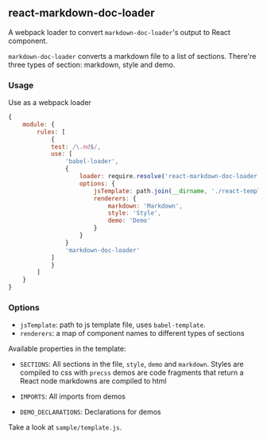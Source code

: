 ## react-markdown-doc-loader

A webpack loader to convert `markdown-doc-loader`'s output to React component.

`markdown-doc-loader` converts a markdown file to a list of sections. There're three
types of section: markdown, style and demo.

### Usage

Use as a webpack loader

```js
{
	module: {
		rules: [
			{
			test: /\.md$/,
			use: [
				'babel-loader',
				{
					loader: require.resolve('react-markdown-doc-loader'),
					options: {
						jsTemplate: path.join(__dirname, './react-template.js'),
						renderers: {
							markdown: 'Markdown',
							style: 'Style',
							demo: 'Demo'
						}
					}
				}
				'markdown-doc-loader'
			]
			}
		]
	}
}
```

### Options

* `jsTemplate`: path to js template file, uses `babel-template`. 
* `renderers`: a map of component names to different types of sections

Available properties in the template: 

* `SECTIONS`: All sections in the file, `style`, `demo` and `markdown`. 
Styles are compiled to css with `precss`
demos are code fragments that return a React node
markdowns are compiled to html

* `IMPORTS`: All imports from demos

* `DEMO_DECLARATIONS`: Declarations for demos

Take a look at `sample/template.js`.
